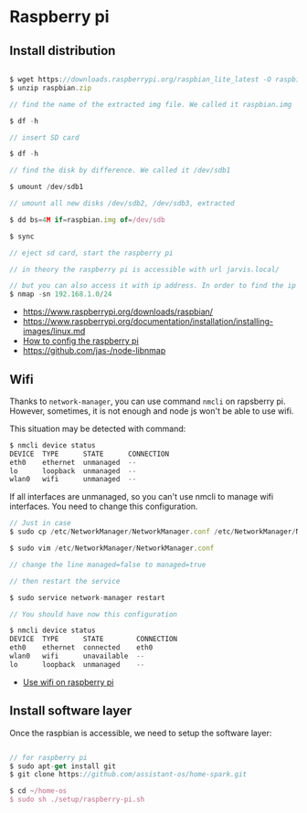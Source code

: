 # Raspberry pi

## Install distribution

```javascript

$ wget https://downloads.raspberrypi.org/raspbian_lite_latest -O raspbian.zip
$ unzip raspbian.zip

// find the name of the extracted img file. We called it raspbian.img

$ df -h

// insert SD card

$ df -h

// find the disk by difference. We called it /dev/sdb1

$ umount /dev/sdb1

// umount all new disks /dev/sdb2, /dev/sdb3, extracted

$ dd bs=4M if=raspbian.img of=/dev/sdb

$ sync

// eject sd card, start the raspberry pi

// in theory the raspberry pi is accessible with url jarvis.local/

// but you can also access it with ip address. In order to find the ip of the raspberry pi:
$ nmap -sn 192.168.1.0/24
```

* https://www.raspberrypi.org/downloads/raspbian/
* https://www.raspberrypi.org/documentation/installation/installing-images/linux.md
* [How to config the raspberry pi](https://www.raspberrypi.org/documentation/configuration/)
* https://github.com/jas-/node-libnmap

## Wifi

Thanks to `network-manager`, you can use command `nmcli` on rapsberry pi. However, sometimes, it is not enough and node js won't be able to use wifi.

This situation may be detected with command:

```javascript
$ nmcli device status
DEVICE  TYPE      STATE      CONNECTION
eth0    ethernet  unmanaged  --         
lo      loopback  unmanaged  --         
wlan0   wifi      unmanaged  --    
```

If all interfaces are unmanaged, so you can't use nmcli to manage wifi interfaces. You need to change this configuration.

```javascript
// Just in case
$ sudo cp /etc/NetworkManager/NetworkManager.conf /etc/NetworkManager/NetworkManager.conf.backup

$ sudo vim /etc/NetworkManager/NetworkManager.conf

// change the line managed=false to managed=true

// then restart the service

$ sudo service network-manager restart

// You should have now this configuration

$ nmcli device status
DEVICE  TYPE      STATE        CONNECTION
eth0    ethernet  connected    eth0       
wlan0   wifi      unavailable  --         
lo      loopback  unmanaged    --
```




* [Use wifi on raspberry pi](http://askubuntu.com/questions/71159/network-manager-says-device-not-managed)


## Install software layer

Once the raspbian is accessible, we need to setup the software layer:

```javascript

// for raspberry pi
$ sudo apt-get install git
$ git clone https://github.com/assistant-os/home-spark.git

$ cd ~/home-os
$ sudo sh ./setup/raspberry-pi.sh

```
